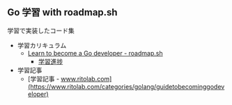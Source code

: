 ## Go 学習 with roadmap.sh

学習で実装したコード集

- 学習カリキュラム
  - [Learn to become a Go developer - roadmap.sh](https://roadmap.sh/golang)
    - [学習進捗](https://roadmap.sh/golang?s=6705c620fb4be684db966395)
- 学習記事
  - [学習記事 - www.ritolab.com](https://www.ritolab.com/categories/golang/guidetobecominggodeveloper)
